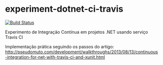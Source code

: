 experiment-dotnet-ci-travis
===========================

[![Build Status](https://travis-ci.org/erlimar/experiment-dotnet-ci-travis.png)](https://travis-ci.org/erlimar/experiment-dotnet-ci-travis)

Experimento de Integração Contínua em projetos .NET usando serviço Travis CI

Implementação prática seguindo os passos do artigo: http://pseudomuto.com/development/walkthroughs/2013/08/13/continuous-integration-for-net-with-travis-ci-and-xunit.html
